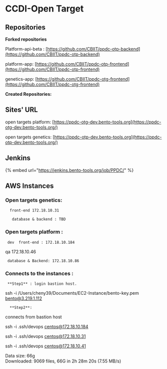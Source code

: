 # CCDI-Open Target

## **Repositories**

**Forked repositories**

Platform-api-beta : [https://github.com/CBIIT/ppdc-otp-backend](https://github.com/CBIIT/ppdc-otp-backend)

platform-app:  [https://github.com/CBIIT/ppdc-otp-frontend](https://github.com/CBIIT/ppdc-otp-frontend)

genetics-app:  [https://github.com/CBIIT/ppdc-otg-frontend](https://github.com/CBIIT/ppdc-otg-frontend)

**Created Repositories:**



## **Sites' URL** 

open targets platform:  [https://ppdc-otg-dev.bento-tools.org](https://ppdc-otg-dev.bento-tools.org/)

open targets genetics: [https://ppdc-otp-dev.bento-tools.org](https://ppdc-otp-dev.bento-tools.org/)

## Jenkins

{% embed url="https://jenkins.bento-tools.org/job/PPDC/" %}



## **AWS Instances** 

### **Open targets genetics:**  

      front-end 172.18.10.31

       database & backend : TBD

### **Open targets platform :** 

     dev  front-end : 172.18.10.184

qa 172.18.10.46



     database & Backend: 172.18.10.86

### **Connects to the instances :**

     **Step1** : login bastion host. 

ssh -i  /Users/cheny39/Documents/EC2-Instance/bento-key.pem bento@3.219.1.112

      **Step2**:   
connects from  bastion host

ssh -i .ssh/devops centos@172.18.10.184

ssh -i .ssh/devops centos@172.18.10.31

ssh -i .ssh/devops centos@172.18.10.41









Data size: 66g   
Downloaded: 9069 files, 66G in 2h 28m 20s \(7.55 MB/s\)


